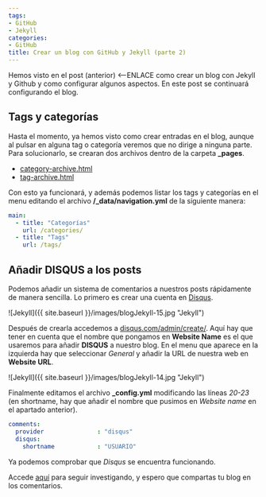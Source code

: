 ```yaml
---
tags:
- GitHub
- Jekyll
categories:
- GitHub
title: Crear un blog con GitHub y Jekyll (parte 2)
---
```


Hemos visto en el post (anterior) <--ENLACE como crear un blog con Jekyll y Github y como configurar algunos aspectos. En este post se continuará configurando el blog.

## Tags y categorías

Hasta el momento, ya hemos visto como crear entradas en el blog, aunque al pulsar en alguna tag o categoría veremos que no dirige a ninguna parte. Para solucionarlo, se crearan dos archivos dentro de la carpeta **_pages**.

* [category-archive.html](https://github.com/mmistakes/minimal-mistakes/blob/gh-pages/_pages/category-archive.html)
* [tag-archive.html](https://github.com/mmistakes/minimal-mistakes/blob/gh-pages/_pages/tag-archive.html)

Con esto ya funcionará, y además podemos listar los tags y categorías en el menu editando el archivo **/_data/navigation.yml** de la siguiente manera:

```yml
main:
  - title: "Categorías"
    url: /categories/
  - title: "Tags"
    url: /tags/


```

## Añadir DISQUS a los posts

Podemos añadir un sistema de comentarios a nuestros posts rápidamente de manera sencilla. Lo primero es crear una cuenta en [Disqus](https://disqus.com/). 

![Jekyll]({{ site.baseurl }}/images/blogJekyll-15.jpg "Jekyll")

Después de crearla accedemos a [disqus.com/admin/create/](https://disqus.com/admin/create/). Aquí hay que tener en cuenta que el nombre que pongamos en **Website Name** es el que usaremos para añadir **DISQUS** a nuestro blog. En el menu que aparece en la izquierda hay que seleccionar *General* y añadir la URL de nuestra web en **Website URL**. 

![Jekyll]({{ site.baseurl }}/images/blogJekyll-14.jpg "Jekyll")

Finalmente editamos el archivo **_config.yml** modificando las líneas *20-23* (en shortname, hay que añadir el nombre que pusimos en *Website name* en el apartado anterior).

```yml
comments:
  provider               : "disqus"
  disqus:
    shortname            : "USUARIO"
```

Ya podemos comprobar que *Disqus* se encuentra funcionando.

Accede [aquí](https://mmistakes.github.io/minimal-mistakes/docs/quick-start-guide/) para seguir investigando, y espero que compartas tu blog en los comentarios.
